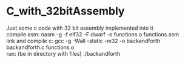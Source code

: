 # C_with_32bitAssembly
Just some c code with 32 bit assembly implemented into it <br>
compile asm: nasm -g -f elf32 -F dwarf -o functions.o functions.asm <br>
link and compile c: gcc -g -Wall -static -m32 -o backandforth backandforth.c functions.o <br>
run: (be in directory with files) ./backandforth <br>
